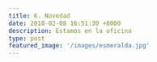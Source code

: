 ```yaml
---
title: 6. Novedad
date: 2018-02-08 16:51:30 +0000
description: Estamos en la oficina
type: post
featured_image: '/images/esmeralda.jpg'
---
```

    